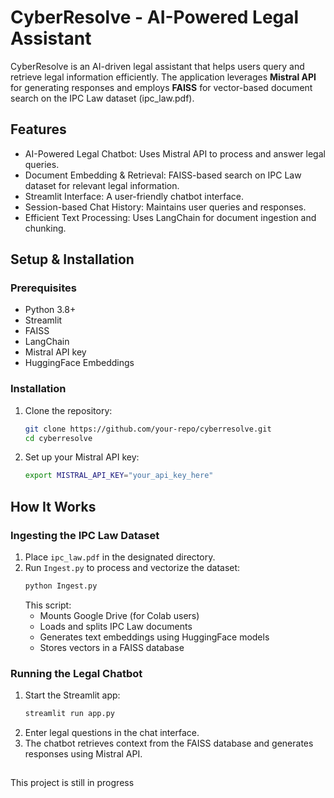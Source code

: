 # CyberResolve - AI-Powered Legal Assistant

CyberResolve is an AI-driven legal assistant that helps users query and retrieve legal information efficiently. The application leverages **Mistral API** for generating responses and employs **FAISS** for vector-based document search on the IPC Law dataset (ipc\_law\.pdf).

## Features

- AI-Powered Legal Chatbot: Uses Mistral API to process and answer legal queries.
- Document Embedding & Retrieval: FAISS-based search on IPC Law dataset for relevant legal information.
- Streamlit Interface: A user-friendly chatbot interface.
- Session-based Chat History: Maintains user queries and responses.
- Efficient Text Processing: Uses LangChain for document ingestion and chunking.

## Setup & Installation

### Prerequisites

- Python 3.8+
- Streamlit
- FAISS
- LangChain
- Mistral API key
- HuggingFace Embeddings

### Installation

1. Clone the repository:
   ```sh
   git clone https://github.com/your-repo/cyberresolve.git
   cd cyberresolve
   ```

2. Set up your Mistral API key:
   ```sh
   export MISTRAL_API_KEY="your_api_key_here"
   ```

## How It Works

### Ingesting the IPC Law Dataset

1. Place `ipc_law.pdf` in the designated directory.
2. Run `Ingest.py` to process and vectorize the dataset:
   ```sh
   python Ingest.py
   ```
   This script:
   - Mounts Google Drive (for Colab users)
   - Loads and splits IPC Law documents
   - Generates text embeddings using HuggingFace models
   - Stores vectors in a FAISS database

### Running the Legal Chatbot

1. Start the Streamlit app:
   ```sh
   streamlit run app.py
   ```
2. Enter legal questions in the chat interface.
3. The chatbot retrieves context from the FAISS database and generates responses using Mistral API.

##

This project is still in progress 
